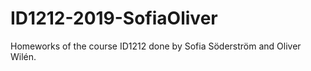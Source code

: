 # ID1212-2019-SofiaOliver
Homeworks of the course ID1212 done by Sofia Söderström and Oliver Wilén.
